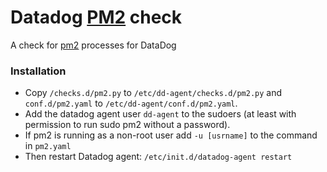 # Datadog [PM2][pm2] check
A check for [pm2][pm2] processes for DataDog

### Installation

  - Copy `/checks.d/pm2.py` to `/etc/dd-agent/checks.d/pm2.py` and `conf.d/pm2.yaml` to `/etc/dd-agent/conf.d/pm2.yaml`.
  - Add the datadog agent user `dd-agent` to the sudoers (at least with permission
    to run sudo pm2 without a password).
  - If pm2 is running as a non-root user add `-u [usrname]` to the command in `pm2.yaml`
  - Then restart Datadog agent:  `/etc/init.d/datadog-agent restart`

[pm2]: <http://pm2.keymetrics.io/>
